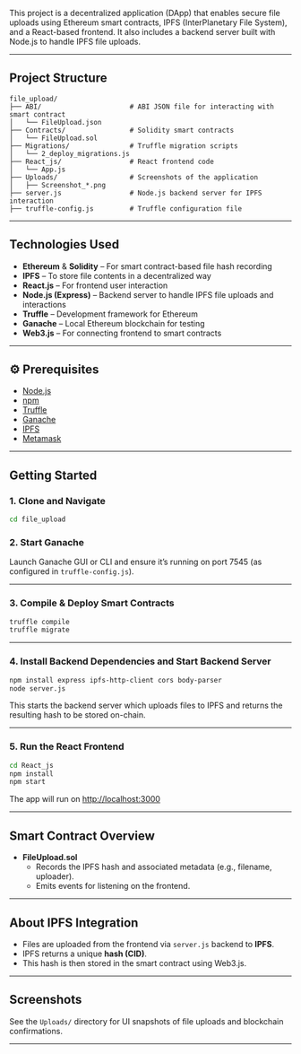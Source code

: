 

This project is a decentralized application (DApp) that enables secure file uploads using Ethereum smart contracts, IPFS (InterPlanetary File System), and a React-based frontend. It also includes a backend server built with Node.js to handle IPFS file uploads.

---

##  Project Structure

```
file_upload/
├── ABI/                      # ABI JSON file for interacting with smart contract
│   └── FileUpload.json
├── Contracts/                # Solidity smart contracts
│   └── FileUpload.sol
├── Migrations/               # Truffle migration scripts
│   └── 2_deploy_migrations.js
├── React_js/                 # React frontend code
│   └── App.js
├── Uploads/                  # Screenshots of the application
│   ├── Screenshot_*.png
├── server.js                 # Node.js backend server for IPFS interaction
├── truffle-config.js         # Truffle configuration file
```

---

##  Technologies Used

- **Ethereum** & **Solidity** – For smart contract-based file hash recording
- **IPFS** – To store file contents in a decentralized way
- **React.js** – For frontend user interaction
- **Node.js (Express)** – Backend server to handle IPFS file uploads and interactions
- **Truffle** – Development framework for Ethereum
- **Ganache** – Local Ethereum blockchain for testing
- **Web3.js** – For connecting frontend to smart contracts

---

## ⚙ Prerequisites

- [Node.js](https://nodejs.org/)
- [npm](https://www.npmjs.com/)
- [Truffle](https://trufflesuite.com/)
- [Ganache](https://trufflesuite.com/ganache/)
- [IPFS](https://docs.ipfs.tech/install/)
- [Metamask](https://metamask.io/)

---

##  Getting Started

### 1. **Clone and Navigate**
```bash
cd file_upload
```

### 2. **Start Ganache**

Launch Ganache GUI or CLI and ensure it’s running on port 7545 (as configured in `truffle-config.js`).

---

### 3. **Compile & Deploy Smart Contracts**
```bash
truffle compile
truffle migrate
```

---

### 4. **Install Backend Dependencies and Start Backend Server**

```bash
npm install express ipfs-http-client cors body-parser
node server.js
```

This starts the backend server which uploads files to IPFS and returns the resulting hash to be stored on-chain.

---

### 5. **Run the React Frontend**

```bash
cd React_js
npm install
npm start
```

The app will run on [http://localhost:3000](http://localhost:3000)

---

##  Smart Contract Overview

- **FileUpload.sol**
  - Records the IPFS hash and associated metadata (e.g., filename, uploader).
  - Emits events for listening on the frontend.

---

##  About IPFS Integration

- Files are uploaded from the frontend via `server.js` backend to **IPFS**.
- IPFS returns a unique **hash (CID)**.
- This hash is then stored in the smart contract using Web3.js.

---

## Screenshots

See the `Uploads/` directory for UI snapshots of file uploads and blockchain confirmations.

---



